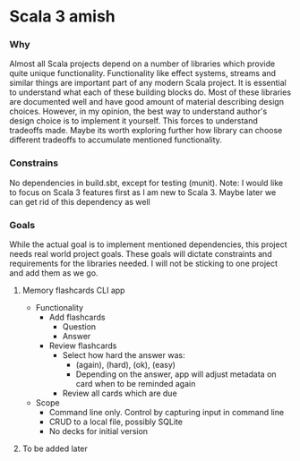 # Scala 3 amish

### Why
Almost all Scala projects depend on a number of libraries which provide quite unique functionality. Functionality like effect systems, streams and similar things are important part of any modern Scala project. It is essential to understand what each of these building blocks do.
Most of these libraries are documented well and have good amount of material describing design choices. However, in my opinion, the best way to understand author's design choice is to implement it yourself. This forces to understand tradeoffs made. Maybe its worth exploring further how library can choose different tradeoffs to accumulate mentioned functionality.

### Constrains
No dependencies in build.sbt, except for testing (munit). 
Note: I would like to focus on Scala 3 features first as I am new to Scala 3. Maybe later we can get rid of this dependency as well

### Goals

While the actual goal is to implement mentioned dependencies, this project needs real world project goals. These goals 
will dictate constraints and requirements for the libraries needed. I will not be sticking to one project and add them as we go. 

1. Memory flashcards CLI app
   - Functionality
     - Add flashcards
       - Question
       - Answer
     - Review flashcards
       - Select how hard the answer was:
         - (again), (hard), (ok), (easy)
         - Depending on the answer, app will adjust metadata on card when to be reminded again
       - Review all cards which are due 
   - Scope
     - Command line only. Control by capturing input in command line
     - CRUD to a local file, possibly SQLite
     - No decks for initial version
   
2. To be added later
